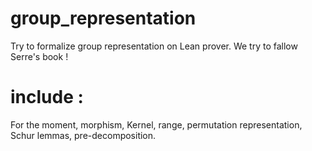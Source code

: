# group_representation
Try to formalize group representation on Lean prover. We try to fallow Serre's book !  

# include : 
For the moment, morphism, Kernel, range, permutation representation,  Schur lemmas,  pre-decomposition. 

